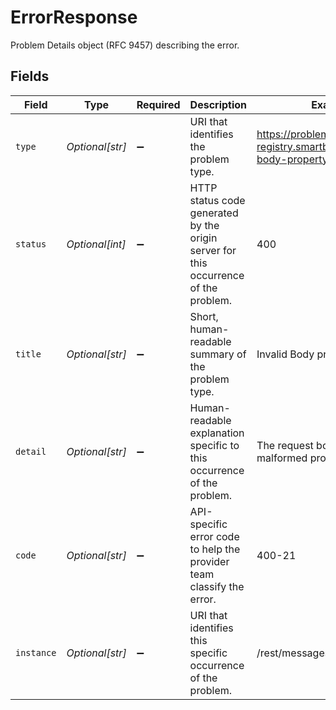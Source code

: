 # ErrorResponse

Problem Details object (RFC 9457) describing the error.


## Fields

| Field                                                                               | Type                                                                                | Required                                                                            | Description                                                                         | Example                                                                             |
| ----------------------------------------------------------------------------------- | ----------------------------------------------------------------------------------- | ----------------------------------------------------------------------------------- | ----------------------------------------------------------------------------------- | ----------------------------------------------------------------------------------- |
| `type`                                                                              | *Optional[str]*                                                                     | :heavy_minus_sign:                                                                  | URI that identifies the problem type.                                               | https://problems-registry.smartbear.com/invalid-body-property-format                |
| `status`                                                                            | *Optional[int]*                                                                     | :heavy_minus_sign:                                                                  | HTTP status code generated by the origin server for this occurrence of the problem. | 400                                                                                 |
| `title`                                                                             | *Optional[str]*                                                                     | :heavy_minus_sign:                                                                  | Short, human-readable summary of the problem type.                                  | Invalid Body property format                                                        |
| `detail`                                                                            | *Optional[str]*                                                                     | :heavy_minus_sign:                                                                  | Human-readable explanation specific to this occurrence of the problem.              | The request body contains a malformed property                                      |
| `code`                                                                              | *Optional[str]*                                                                     | :heavy_minus_sign:                                                                  | API-specific error code to help the provider team classify the error.               | 400-21                                                                              |
| `instance`                                                                          | *Optional[str]*                                                                     | :heavy_minus_sign:                                                                  | URI that identifies this specific occurrence of the problem.                        | /rest/messages/sms                                                                  |
